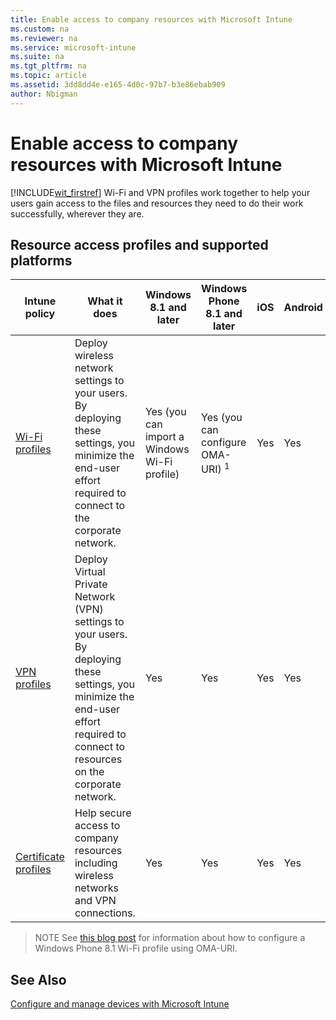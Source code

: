 ```yaml
---
title: Enable access to company resources with Microsoft Intune
ms.custom: na
ms.reviewer: na
ms.service: microsoft-intune
ms.suite: na
ms.tgt_pltfrm: na
ms.topic: article
ms.assetid: 3dd8dd4e-e165-4d0c-97b7-b3e86ebab909
author: Nbigman
---
```

# Enable access to company resources with Microsoft Intune
[!INCLUDE[wit_firstref](./includes/wit_firstref_md.md)] Wi-Fi and VPN profiles work together to help your users gain access to the files and resources they need to do their work successfully, wherever they are.

## Resource access profiles and supported platforms

|Intune policy|What it does|Windows 8.1 and later|Windows Phone 8.1 and later|iOS|Android|Samsung KNOX|
|-----------------|----------------|-------------------------|-------------------------------|-------|-----------|----------------|
|[Wi-Fi profiles](wi-fi-profiles-in-microsoft-intune.md)|Deploy wireless network settings to your users. By deploying these settings, you minimize the end-user effort required to connect to the corporate network.|Yes (you can import a Windows Wi-Fi profile)|Yes (you can configure OMA-URI) <sup>1</sup>|Yes|Yes|Yes|
|[VPN profiles](vpn-profiles-in-microsoft.intune.md)|Deploy Virtual Private Network (VPN) settings to your users. By deploying these settings, you minimize the end-user effort required to connect to resources on the corporate network.|Yes|Yes|Yes|Yes|Yes|
|[Certificate profiles](certificates-in-microsoft-intune-for-securing-access-to-resources.md)|Help secure access to company resources including wireless networks and VPN connections.|Yes|Yes|Yes|Yes|Yes|
>NOTE
> See [this blog post](http://blogs.technet.com/b/microsoftintune/archive/2015/02/23/using-oma-uri-to-create-custom-wi-fi-profiles-for-windows-phone-8-1.aspx) for information about how to configure a Windows Phone 8.1 Wi-Fi profile using OMA-URI.
## See Also
[Configure and manage devices with Microsoft Intune](configure-and-manage-devices-with-microsoft-intune.md)
